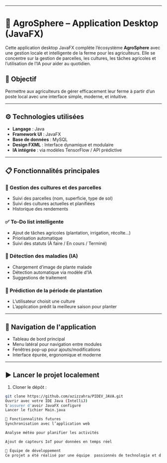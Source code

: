 
---

# 🌿 AgroSphere – Application Desktop (JavaFX)

Cette application desktop JavaFX complète l’écosystème **AgroSphere** avec une gestion locale et intelligente de la ferme pour les agriculteurs. Elle se concentre sur la gestion de parcelles, les cultures, les tâches agricoles et l’utilisation de l’IA pour aider au quotidien.

## 🎯 Objectif

Permettre aux agriculteurs de gérer efficacement leur ferme à partir d’un poste local avec une interface simple, moderne, et intuitive.

---

## ⚙️ Technologies utilisées

- **Langage** : Java 
- **Framework UI** : JavaFX
- **Base de données** :  MySQL
- **Design FXML** : Interface dynamique et modulaire
- **IA intégrée** : via modèles TensorFlow / API prédictive

---

## 📋 Fonctionnalités principales

### 🌱 Gestion des cultures et des parcelles
- Suivi des parcelles (nom, superficie, type de sol)
- Suivi des cultures actuelles et planifiées
- Historique des rendements

### ✅ To-Do list intelligente
- Ajout de tâches agricoles (plantation, irrigation, récolte…)
- Priorisation automatique
- Suivi des statuts (À faire / En cours / Terminé)

### 📸 Détection des maladies (IA)
- Chargement d’image de plante malade
- Détection automatique via modèle d’IA
- Suggestions de traitement

### 📅 Prédiction de la période de plantation
- L’utilisateur choisit une culture
- L’application prédit la meilleure saison pour planter

---

## 🧭 Navigation de l'application

- Tableau de bord principal
- Menu latéral pour navigation entre modules
- Fenêtres pop-up pour ajouts/modifications
- Interface épurée, ergonomique et moderne

---

## ▶️ Lancer le projet localement

1. Cloner le dépôt :

```bash
git clone https://github.com/azizzahra/PIDEV_JAVA.git
Ouvrir avec votre IDE Java (IntelliJ)
S'assurer d'avoir JavaFX configuré
Lancer le fichier Main.java

🔮 Fonctionnalités futures
Synchronisation avec l’application web

Analyse météo pour planifier les activités

Ajout de capteurs IoT pour données en temps réel

👥 Équipe de développement
Ce projet a été réalisé par une équipe  passionnés de technologie et d’agriculture intelligente.



